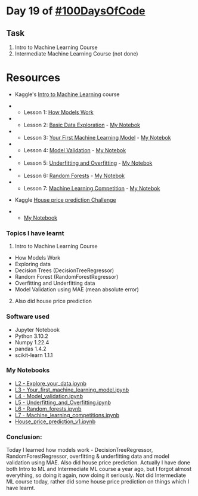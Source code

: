 # Day 19 of [#100DaysOfCode](https://twitter.com/Param3021/status/1539545151580041216)

## Task
1. Intro to Machine Learning Course
2. Intermediate Machine Learning Course    (not done)

# Resources
- Kaggle's [Intro to Machine Learning](https://www.kaggle.com/learn/intro-to-machine-learning) course
- - Lesson 1: [How Models Work](https://www.kaggle.com/code/dansbecker/how-models-work)
- - Lesson 2: [Basic Data Exploration](https://www.kaggle.com/code/dansbecker/basic-data-exploration) - [My Notebok](https://www.kaggle.com/param302/exercise-explore-your-data)
- - Lesson 3: [Your First Machine Learning Model](https://www.kaggle.com/code/dansbecker/your-first-machine-learning-model) - [My Notebok](https://www.kaggle.com/param302/exercise-your-first-machine-learning-model)
- - Lesson 4: [Model Validation](https://www.kaggle.com/code/dansbecker/model-validation) - [My Notebok](https://www.kaggle.com/param302/exercise-model-validation)
- - Lesson 5: [Underfitting and Overfitting](https://www.kaggle.com/code/dansbecker/underfitting-and-overfitting) - [My Notebok](https://www.kaggle.com/param302/exercise-underfitting-and-overfitting)
- - Lesson 6: [Random Forests](https://www.kaggle.com/code/dansbecker/random-forests) - [My Notebok](https://www.kaggle.com/param302/exercise-random-forests)
- - Lesson 7: [Machine Learning Competition](https://www.kaggle.com/code/alexisbcook/machine-learning-competitions) - [My Notebok](https://www.kaggle.com/param302/exercise-machine-learning-competitions)

- Kaggle [House price prediction Challenge](https://www.kaggle.com/competitions/home-data-for-ml-course/)
- - [My Notebook](https://www.kaggle.com/param302/house-price-prediction-v1)

### Topics I have learnt
1. Intro to Machine Learning Course
- How Models Work
- Exploring data
- Decision Trees (DecisionTreeRegressor)
- Random Forest (RandomForestRegressor)
- Overfitting and Underfitting data
- Model Validation using MAE (mean absolute error)
2. Also did house price prediction

### Software used
- Jupyter Notebook
- Python 3.10.2
- Numpy 1.22.4
- pandas 1.4.2
- scikit-learn 1.1.1

### My Notebooks
- [L2 - Explore_your_data.ipynb](./L2%20-%20Explore_your_data.ipynb)
- [L3 - Your_first_machine_learning_model.ipynb](./L3%20-%20Your_first_machine_learning_model.ipynb)
- [L4 - Model_validation.ipynb](./L4%20-%20Model_validation.ipynb)
- [L5 - Underfitting_and_Overfitting.ipynb](./L5%20-%20Underfitting_and_overfitting.ipynb)
- [L6 - Random_forests.ipynb](./L6%20-%20Random_forests.ipynb)
- [L7 - Machine_learning_competitions.ipynb](./L7%20-%20Machine_learning_competitions.ipynb)
- [House_price_prediction_v1.ipynb](./House_price_prediction_v1.ipynb)


### Conclusion:
Today I learned how models work - DecisionTreeRegressor, RandomForestRegressor, overfitting & underfitting data and model validation using MAE. Also did house price prediction.
Actually I have done both Intro to ML and Intermediate ML course a year ago, but I forgot almost everything, so doing it again, now doing it seriously.
Not did Intermediate ML course today, rather did some house price prediction on things which I have learnt.
